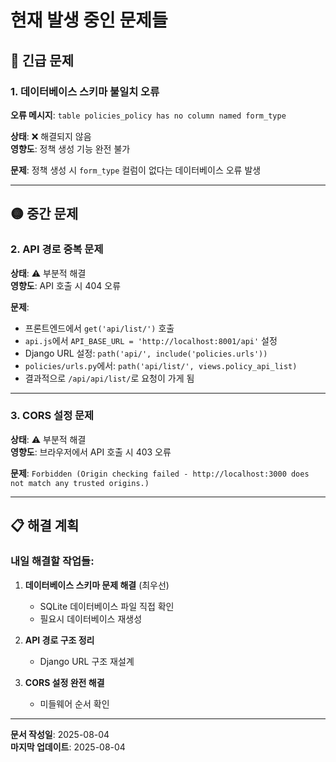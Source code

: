 # 현재 발생 중인 문제들

## 🔴 긴급 문제

### 1. 데이터베이스 스키마 불일치 오류
**오류 메시지**: `table policies_policy has no column named form_type`

**상태**: ❌ 해결되지 않음  
**영향도**: 정책 생성 기능 완전 불가

**문제**: 정책 생성 시 `form_type` 컬럼이 없다는 데이터베이스 오류 발생

---

## 🟡 중간 문제

### 2. API 경로 중복 문제
**상태**: ⚠️ 부분적 해결  
**영향도**: API 호출 시 404 오류

**문제**: 
- 프론트엔드에서 `get('api/list/')` 호출
- `api.js`에서 `API_BASE_URL = 'http://localhost:8001/api'` 설정
- Django URL 설정: `path('api/', include('policies.urls'))`
- `policies/urls.py`에서: `path('api/list/', views.policy_api_list)`
- 결과적으로 `/api/api/list/`로 요청이 가게 됨

---

### 3. CORS 설정 문제
**상태**: ⚠️ 부분적 해결  
**영향도**: 브라우저에서 API 호출 시 403 오류

**문제**: `Forbidden (Origin checking failed - http://localhost:3000 does not match any trusted origins.)`

---

## 📋 해결 계획

### 내일 해결할 작업들:

1. **데이터베이스 스키마 문제 해결** (최우선)
   - SQLite 데이터베이스 파일 직접 확인
   - 필요시 데이터베이스 재생성

2. **API 경로 구조 정리**
   - Django URL 구조 재설계

3. **CORS 설정 완전 해결**
   - 미들웨어 순서 확인

---

**문서 작성일**: 2025-08-04  
**마지막 업데이트**: 2025-08-04 
